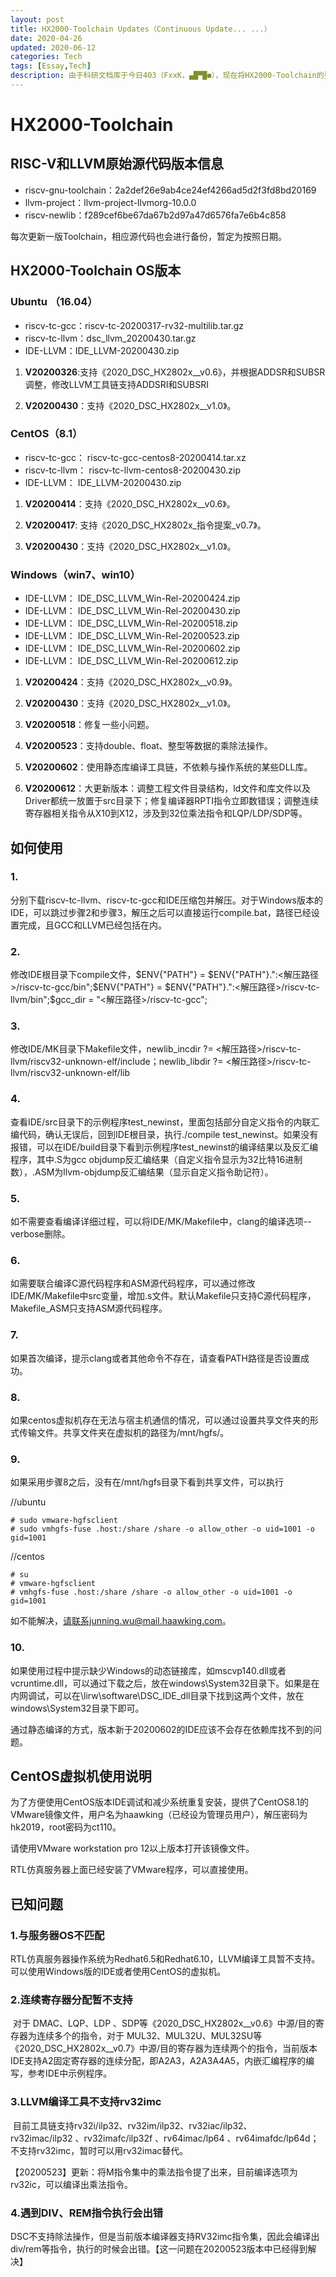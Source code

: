 ```yaml
---
layout: post
title: HX2000-Toolchain Updates（Continuous Update... ...）
date: 2020-04-26
updated: 2020-06-12
categories: Tech
tags: [Essay,Tech]
description: 由于科研文档库于今日403（FxxK，▄█▀█●），现在将HX2000-Toolchain的更新移到GitHub上面来。
---
```


# HX2000-Toolchain

## RISC-V和LLVM原始源代码版本信息

- riscv-gnu-toolchain：2a2def26e9ab4ce24ef4266ad5d2f3fd8bd20169
- llvm-project：llvm-project-llvmorg-10.0.0
- riscv-newlib：f289cef6be67da67b2d97a47d6576fa7e6b4c858

每次更新一版Toolchain，相应源代码也会进行备份，暂定为按照日期。

## HX2000-Toolchain OS版本

### Ubuntu （16.04）

- riscv-tc-gcc：riscv-tc-20200317-rv32-multilib.tar.gz
- riscv-tc-llvm：dsc_llvm_20200430.tar.gz
- IDE-LLVM：IDE_LLVM-20200430.zip

1. **V20200326**:支持《2020_DSC_HX2802x__v0.6》，并根据ADDSR和SUBSR调整，修改LLVM工具链支持ADDSRI和SUBSRI

2. **V20200430**：支持《2020_DSC_HX2802x__v1.0》。


### CentOS（8.1）

- riscv-tc-gcc： riscv-tc-gcc-centos8-20200414.tar.xz
- riscv-tc-llvm： riscv-tc-llvm-centos8-20200430.zip
- IDE-LLVM： IDE_LLVM-20200430.zip

1. **V20200414**：支持《2020_DSC_HX2802x__v0.6》。

2. **V20200417**: 支持《2020_DSC_HX2802x_指令提案_v0.7》。

3. **V20200430**：支持《2020_DSC_HX2802x__v1.0》。

### Windows（win7、win10）

- IDE-LLVM： IDE_DSC_LLVM_Win-Rel-20200424.zip
- IDE-LLVM： IDE_DSC_LLVM_Win-Rel-20200430.zip
- IDE-LLVM： IDE_DSC_LLVM_Win-Rel-20200518.zip
- IDE-LLVM： IDE_DSC_LLVM_Win-Rel-20200523.zip
- IDE-LLVM： IDE_DSC_LLVM_Win-Rel-20200602.zip
- IDE-LLVM： IDE_DSC_LLVM_Win-Rel-20200612.zip

1. **V20200424**：支持《2020_DSC_HX2802x__v0.9》。

2. **V20200430**：支持《2020_DSC_HX2802x__v1.0》。

3. **V20200518**：修复一些小问题。

4. **V20200523**：支持double、float、整型等数据的乘除法操作。

5. **V20200602**：使用静态库编译工具链，不依赖与操作系统的某些DLL库。

5. **V20200612**：大更新版本：调整工程文件目录结构，ld文件和库文件以及Driver都统一放置于src目录下；修复编译器RPTI指令立即数错误；调整连续寄存器相关指令从X10到X12，涉及到32位乘法指令和LQP/LDP/SDP等。

## 如何使用

### 1.
分别下载riscv-tc-llvm、riscv-tc-gcc和IDE压缩包并解压。对于Windows版本的IDE，可以跳过步骤2和步骤3，解压之后可以直接运行compile.bat，路径已经设置完成，且GCC和LLVM已经包括在内。

### 2.
修改IDE根目录下compile文件，\$ENV{"PATH"} = \$ENV{"PATH"}.":<解压路径>/riscv-tc-gcc/bin";\$ENV{"PATH"} = \$ENV{"PATH"}.":<解压路径>/riscv-tc-llvm/bin";$gcc_dir = "<解压路径>/riscv-tc-gcc";

### 3.
修改IDE/MK目录下Makefile文件，newlib_incdir ?= <解压路径>/riscv-tc-llvm/riscv32-unknown-elf/include；newlib_libdir ?= <解压路径>/riscv-tc-llvm/riscv32-unknown-elf/lib

### 4.
查看IDE/src目录下的示例程序test_newinst，里面包括部分自定义指令的内联汇编代码，确认无误后，回到IDE根目录，执行./compile test_newinst。如果没有报错，可以在IDE/build目录下看到示例程序test_newinst的编译结果以及反汇编程序，其中.S为gcc objdump反汇编结果（自定义指令显示为32比特16进制数），.ASM为llvm-objdump反汇编结果（显示自定义指令助记符）。

### 5.
如不需要查看编译详细过程，可以将IDE/MK/Makefile中，clang的编译选项--verbose删除。

### 6.
如需要联合编译C源代码程序和ASM源代码程序，可以通过修改 IDE/MK/Makefile中src变量，增加.s文件。默认Makefile只支持C源代码程序，Makefile_ASM只支持ASM源代码程序。 

### 7.
如果首次编译，提示clang或者其他命令不存在，请查看PATH路径是否设置成功。

### 8.
如果centos虚拟机存在无法与宿主机通信的情况，可以通过设置共享文件夹的形式传输文件。共享文件夹在虚拟机的路径为/mnt/hgfs/。

### 9.
如果采用步骤8之后，没有在/mnt/hgfs目录下看到共享文件，可以执行

//ubuntu
```
# sudo vmware-hgfsclient
# sudo vmhgfs-fuse .host:/share /share -o allow_other -o uid=1001 -o gid=1001 
```
//centos
```
# su
# vmware-hgfsclient
# vmhgfs-fuse .host:/share /share -o allow_other -o uid=1001 -o gid=1001 
```

如不能解决，请联系junning.wu@mail.haawking.com。

### 10.
如果使用过程中提示缺少Windows的动态链接库，如mscvp140.dll或者vcruntime.dll，可以通过下载之后，放在windows\System32目录下。如果是在内网调试，可以在\lirw\software\DSC_IDE_dll目录下找到这两个文件，放在windows\System32目录下即可。

通过静态编译的方式，版本新于20200602的IDE应该不会存在依赖库找不到的问题。




## CentOS虚拟机使用说明

为了方便使用CentOS版本IDE调试和减少系统重复安装，提供了CentOS8.1的VMware镜像文件，用户名为haawking（已经设为管理员用户），解压密码为hk2019，root密码为ct110。

请使用VMware workstation pro 12以上版本打开该镜像文件。

RTL仿真服务器上面已经安装了VMware程序，可以直接使用。


## 已知问题

### 1.与服务器OS不匹配

RTL仿真服务器操作系统为Redhat6.5和Redhat6.10，LLVM编译工具暂不支持。可以使用Windows版的IDE或者使用CentOS的虚拟机。

### 2.连续寄存器分配暂不支持

 对于 DMAC、LQP、LDP 、SDP等《2020_DSC_HX2802x__v0.6》中源/目的寄存器为连续多个的指令，对于 MUL32、MUL32U、MUL32SU等《2020_DSC_HX2802x__v0.7》中源/目的寄存器为连续两个的指令，当前版本IDE支持A2固定寄存器的连续分配，即A2A3，A2A3A4A5，内嵌汇编程序的编写，参考IDE中示例程序。

### 3.LLVM编译工具不支持rv32imc

 目前工具链支持rv32i/ilp32、rv32im/ilp32、rv32iac/ilp32、rv32imac/ilp32 、rv32imafc/ilp32f 、rv64imac/lp64 、rv64imafdc/lp64d；不支持rv32imc，暂时可以用rv32imac替代。

  【20200523】更新：将M指令集中的乘法指令提了出来，目前编译选项为rv32ic，可以编译出乘法指令。

### 4.遇到DIV、REM指令执行会出错
 
 DSC不支持除法操作，但是当前版本编译器支持RV32imc指令集，因此会编译出div/rem等指令，执行的时候会出错。【这一问题在20200523版本中已经得到解决】
 